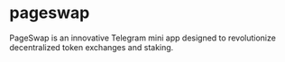 # pageswap
PageSwap is an innovative Telegram mini app designed to revolutionize decentralized token exchanges and staking.
